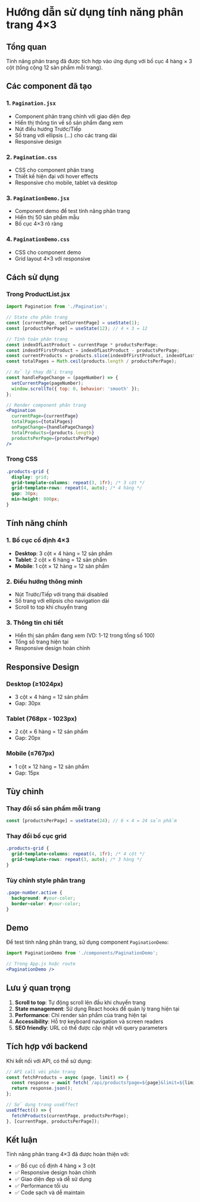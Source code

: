 # Hướng dẫn sử dụng tính năng phân trang 4×3

## Tổng quan
Tính năng phân trang đã được tích hợp vào ứng dụng với bố cục 4 hàng × 3 cột (tổng cộng 12 sản phẩm mỗi trang).

## Các component đã tạo

### 1. `Pagination.jsx`
- Component phân trang chính với giao diện đẹp
- Hiển thị thông tin về số sản phẩm đang xem
- Nút điều hướng Trước/Tiếp
- Số trang với ellipsis (...) cho các trang dài
- Responsive design

### 2. `Pagination.css`
- CSS cho component phân trang
- Thiết kế hiện đại với hover effects
- Responsive cho mobile, tablet và desktop

### 3. `PaginationDemo.jsx`
- Component demo để test tính năng phân trang
- Hiển thị 50 sản phẩm mẫu
- Bố cục 4×3 rõ ràng

### 4. `PaginationDemo.css`
- CSS cho component demo
- Grid layout 4×3 với responsive

## Cách sử dụng

### Trong ProductList.jsx
```jsx
import Pagination from './Pagination';

// State cho phân trang
const [currentPage, setCurrentPage] = useState(1);
const [productsPerPage] = useState(12); // 4 × 3 = 12

// Tính toán phân trang
const indexOfLastProduct = currentPage * productsPerPage;
const indexOfFirstProduct = indexOfLastProduct - productsPerPage;
const currentProducts = products.slice(indexOfFirstProduct, indexOfLastProduct);
const totalPages = Math.ceil(products.length / productsPerPage);

// Xử lý thay đổi trang
const handlePageChange = (pageNumber) => {
  setCurrentPage(pageNumber);
  window.scrollTo({ top: 0, behavior: 'smooth' });
};

// Render component phân trang
<Pagination
  currentPage={currentPage}
  totalPages={totalPages}
  onPageChange={handlePageChange}
  totalProducts={products.length}
  productsPerPage={productsPerPage}
/>
```

### Trong CSS
```css
.products-grid {
  display: grid;
  grid-template-columns: repeat(3, 1fr); /* 3 cột */
  grid-template-rows: repeat(4, auto); /* 4 hàng */
  gap: 30px;
  min-height: 800px;
}
```

## Tính năng chính

### 1. Bố cục cố định 4×3
- **Desktop**: 3 cột × 4 hàng = 12 sản phẩm
- **Tablet**: 2 cột × 6 hàng = 12 sản phẩm  
- **Mobile**: 1 cột × 12 hàng = 12 sản phẩm

### 2. Điều hướng thông minh
- Nút Trước/Tiếp với trạng thái disabled
- Số trang với ellipsis cho navigation dài
- Scroll to top khi chuyển trang

### 3. Thông tin chi tiết
- Hiển thị sản phẩm đang xem (VD: 1-12 trong tổng số 100)
- Tổng số trang hiện tại
- Responsive design hoàn chỉnh

## Responsive Design

### Desktop (≥1024px)
- 3 cột × 4 hàng = 12 sản phẩm
- Gap: 30px

### Tablet (768px - 1023px)
- 2 cột × 6 hàng = 12 sản phẩm
- Gap: 20px

### Mobile (≤767px)
- 1 cột × 12 hàng = 12 sản phẩm
- Gap: 15px

## Tùy chỉnh

### Thay đổi số sản phẩm mỗi trang
```jsx
const [productsPerPage] = useState(24); // 6 × 4 = 24 sản phẩm
```

### Thay đổi bố cục grid
```css
.products-grid {
  grid-template-columns: repeat(4, 1fr); /* 4 cột */
  grid-template-rows: repeat(3, auto); /* 3 hàng */
}
```

### Tùy chỉnh style phân trang
```css
.page-number.active {
  background: #your-color;
  border-color: #your-color;
}
```

## Demo
Để test tính năng phân trang, sử dụng component `PaginationDemo`:
```jsx
import PaginationDemo from './components/PaginationDemo';

// Trong App.js hoặc route
<PaginationDemo />
```

## Lưu ý quan trọng

1. **Scroll to top**: Tự động scroll lên đầu khi chuyển trang
2. **State management**: Sử dụng React hooks để quản lý trang hiện tại
3. **Performance**: Chỉ render sản phẩm của trang hiện tại
4. **Accessibility**: Hỗ trợ keyboard navigation và screen readers
5. **SEO friendly**: URL có thể được cập nhật với query parameters

## Tích hợp với backend

Khi kết nối với API, có thể sử dụng:
```jsx
// API call với phân trang
const fetchProducts = async (page, limit) => {
  const response = await fetch(`/api/products?page=${page}&limit=${limit}`);
  return response.json();
};

// Sử dụng trong useEffect
useEffect(() => {
  fetchProducts(currentPage, productsPerPage);
}, [currentPage, productsPerPage]);
```

## Kết luận
Tính năng phân trang 4×3 đã được hoàn thiện với:
- ✅ Bố cục cố định 4 hàng × 3 cột
- ✅ Responsive design hoàn chỉnh
- ✅ Giao diện đẹp và dễ sử dụng
- ✅ Performance tối ưu
- ✅ Code sạch và dễ maintain
